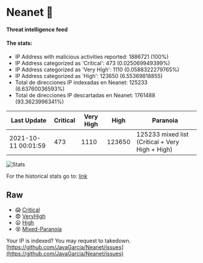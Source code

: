 # Neanet :hocho:
#### Threat intelligence feed
#### The stats:

- IP Address with malicious activities reported: 1886721 (100%)
- IP Address categorized as 'Critical':  473 (0.025069949399%)
- IP Address categorized as 'Very High':  1110 (0.0588322279765%)
- IP Address categorized as 'High':  123650 (6.55369818855)
- Total de direcciones IP indexadas en Neanet:  125233 (6.63760036593%)
- Total de direcciones IP descartadas en Neanet:  1761488 (93.3623996341%)

| Last Update | Critical | Very High | High | Paranoia |
| --- | --- | --- | --- | --- |
| 2021-10-11 00:01:59 | 473 | 1110 | 123650 | 125233 mixed list (Critical + Very High + High)|

![Stats](https://docs.google.com/spreadsheets/d/e/2PACX-1vSnaNMIXVabIpDJjufMlzH7poXnshF3mgd8Is1g9ytUEzVsP5my4Trn8f-xkoLLQ38xpL3HtmUexLo6/pubchart?oid=501124687&format=image)

For the historical stats go to: [link](/stats.csv)
## Raw
- :scream: [Critical](https://raw.githubusercontent.com/JavaGarcia/Neanet/master/blacklists/neanet_critical.txt)
- :fearful: [VeryHigh](https://raw.githubusercontent.com/JavaGarcia/Neanet/master/blacklists/neanet_veryHigh.txtt)
- :frowning: [High](https://raw.githubusercontent.com/JavaGarcia/Neanet/master/blacklists/neanet_high.txt)
- :dizzy_face: [Mixed-Paranoia](https://raw.githubusercontent.com/JavaGarcia/Neanet/master/blacklists/neanet_all.txt)


Your IP is indexed? You may request to takedown. [https://github.com/JavaGarcia/Neanet/issues](https://github.com/JavaGarcia/Neanet/issues)




























































































































































































































































































































































































































































































































































































































































































































































































































































































































































































































































































































































































































































































































































































































































































































































































































































































































































































































































































































































































































































































































































































































































































































































































































































































































































































































































































































































































































































































































































































































































































































































































































































































































































































































































































































































































































































































































































































































































































































































































































































































































































































































































































































































































































































































































































































































































































































































































































































































































































































































































































































































































































































































































































































































































































































































































































































































































































































































































































































































































































































































































































































































































































































































































































































































































































































































































































































































































































































































































































































































































































































































































































































































































































































































































































































































































































































































































































































































































































































































































































































































































































































































































































































































































































































































































































































































































































































































































































































































































































































































































































































































































































































































































































































































































































































































































